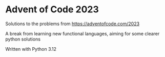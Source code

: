 # Advent of Code 2023

Solutions to the problems from https://adventofcode.com/2023

A break from learning new functional languages, aiming for some clearer python solutions

Written with Python 3.12
